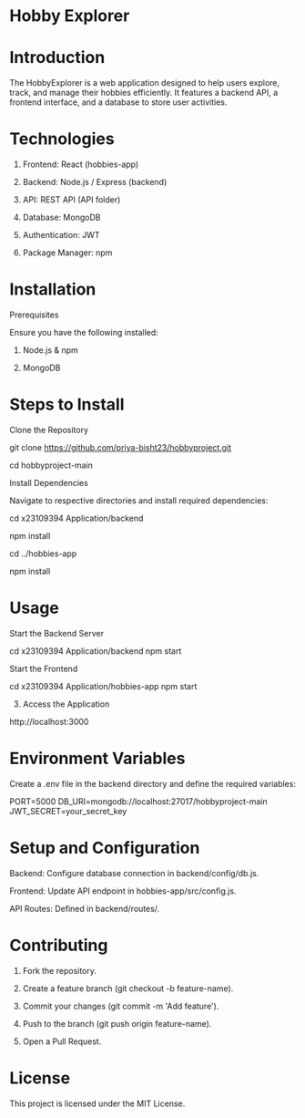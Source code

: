 # Hobby Explorer


# Introduction

The HobbyExplorer is a web application designed to help users explore, track, and manage their hobbies efficiently. It features a backend API, a frontend interface, and a database to store user activities.

# Technologies

1. Frontend: React (hobbies-app)

2. Backend: Node.js / Express (backend)

3. API: REST API (API folder)

4. Database: MongoDB

5. Authentication: JWT

6. Package Manager: npm

# Installation

Prerequisites

Ensure you have the following installed:

1. Node.js & npm

2. MongoDB

# Steps to Install

Clone the Repository

git clone https://github.com/priya-bisht23/hobbyproject.git  

cd hobbyproject-main

Install Dependencies

Navigate to respective directories and install required dependencies:

cd x23109394 Application/backend  

npm install  

cd ../hobbies-app  

npm install

# Usage

Start the Backend Server

cd x23109394 Application/backend
npm start

Start the Frontend

cd x23109394 Application/hobbies-app
npm start

3. Access the Application

http://localhost:3000

# Environment Variables

Create a .env file in the backend directory and define the required variables:

PORT=5000
DB_URI=mongodb://localhost:27017/hobbyproject-main
JWT_SECRET=your_secret_key

# Setup and Configuration

Backend: Configure database connection in backend/config/db.js.

Frontend: Update API endpoint in hobbies-app/src/config.js.

API Routes: Defined in backend/routes/.

# Contributing

1. Fork the repository.

2. Create a feature branch (git checkout -b feature-name).

3. Commit your changes (git commit -m 'Add feature').

4. Push to the branch (git push origin feature-name).

5. Open a Pull Request.

# License

This project is licensed under the MIT License.

